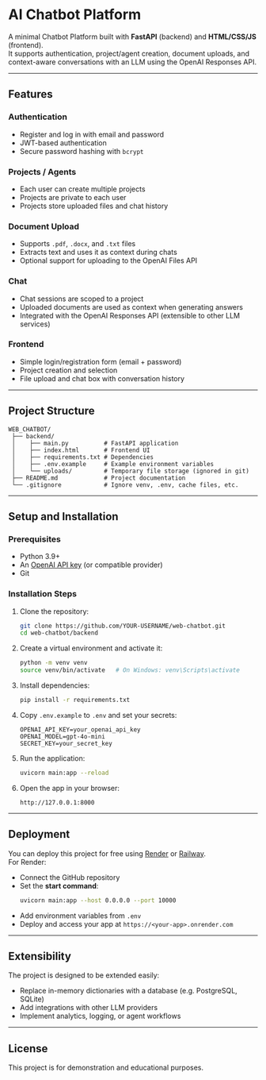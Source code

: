 # AI Chatbot Platform

A minimal Chatbot Platform built with **FastAPI** (backend) and **HTML/CSS/JS** (frontend).  
It supports authentication, project/agent creation, document uploads, and context-aware conversations with an LLM using the OpenAI Responses API.

---

## Features

### Authentication
- Register and log in with email and password
- JWT-based authentication
- Secure password hashing with `bcrypt`

### Projects / Agents
- Each user can create multiple projects
- Projects are private to each user
- Projects store uploaded files and chat history

### Document Upload
- Supports `.pdf`, `.docx`, and `.txt` files
- Extracts text and uses it as context during chats
- Optional support for uploading to the OpenAI Files API

### Chat
- Chat sessions are scoped to a project
- Uploaded documents are used as context when generating answers
- Integrated with the OpenAI Responses API (extensible to other LLM services)

### Frontend
- Simple login/registration form (email + password)
- Project creation and selection
- File upload and chat box with conversation history

---

## Project Structure

```
WEB_CHATBOT/
 ├── backend/
 │    ├── main.py          # FastAPI application
 │    ├── index.html       # Frontend UI
 │    ├── requirements.txt # Dependencies
 │    ├── .env.example     # Example environment variables
 │    └── uploads/         # Temporary file storage (ignored in git)
 ├── README.md             # Project documentation
 └── .gitignore            # Ignore venv, .env, cache files, etc.
```

---

## Setup and Installation

### Prerequisites
- Python 3.9+
- An [OpenAI API key](https://platform.openai.com/) (or compatible provider)
- Git

### Installation Steps

1. Clone the repository:
   ```bash
   git clone https://github.com/YOUR-USERNAME/web-chatbot.git
   cd web-chatbot/backend
   ```

2. Create a virtual environment and activate it:
   ```bash
   python -m venv venv
   source venv/bin/activate   # On Windows: venv\Scripts\activate
   ```

3. Install dependencies:
   ```bash
   pip install -r requirements.txt
   ```

4. Copy `.env.example` to `.env` and set your secrets:
   ```
   OPENAI_API_KEY=your_openai_api_key
   OPENAI_MODEL=gpt-4o-mini
   SECRET_KEY=your_secret_key
   ```

5. Run the application:
   ```bash
   uvicorn main:app --reload
   ```

6. Open the app in your browser:
   ```
   http://127.0.0.1:8000
   ```

---

## Deployment

You can deploy this project for free using [Render](https://render.com) or [Railway](https://railway.app).  
For Render:
- Connect the GitHub repository
- Set the **start command**:
  ```bash
  uvicorn main:app --host 0.0.0.0 --port 10000
  ```
- Add environment variables from `.env`
- Deploy and access your app at `https://<your-app>.onrender.com`

---

## Extensibility

The project is designed to be extended easily:
- Replace in-memory dictionaries with a database (e.g. PostgreSQL, SQLite)
- Add integrations with other LLM providers
- Implement analytics, logging, or agent workflows

---

## License

This project is for demonstration and educational purposes.  
